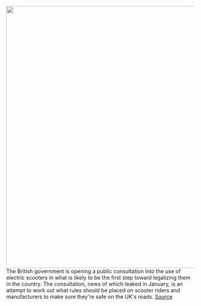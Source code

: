 <img src='https://cdn.vox-cdn.com/thumbor/Pf71o-GernQtWiIATl57f5-Y7Lk=/0x0:3714x2787/1200x800/filters:focal(522x1150:1116x1744)/cdn.vox-cdn.com/uploads/chorus_image/image/66504696/scooter_sxsw_2019_6.0.jpg' width='700px' /><br/>
The British government is opening a public consultation into the use of electric scooters in what is likely to be the first step toward legalizing them in the country. The consultation, news of which leaked in January, is an attempt to work out what rules should be placed on scooter riders and manufacturers to make sure they're safe on the UK's roads.
<a href='https://www.theverge.com/2020/3/15/21178424/uk-electric-scooters-legalization-consultation-future-transport-review'> Source <a/>